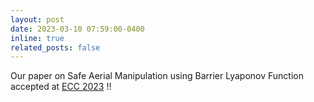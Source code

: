 ```yaml
---
layout: post
date: 2023-03-10 07:59:00-0400
inline: true
related_posts: false
---
```


Our paper on Safe Aerial Manipulation using Barrier Lyaponov Function accepted at [ECC 2023](https://scholar.google.com/citations?view_op=view_citation&hl=en&user=fCvtxuQAAAAJ&citation_for_view=fCvtxuQAAAAJ:d1gkVwhDpl0C) !!

